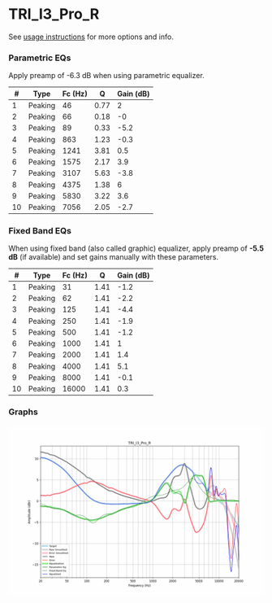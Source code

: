 # TRI_I3_Pro_R
See [usage instructions](https://github.com/jaakkopasanen/AutoEq#usage) for more options and info.

### Parametric EQs
Apply preamp of -6.3 dB when using parametric equalizer.

|   # | Type    |   Fc (Hz) |    Q |   Gain (dB) |
|-----|---------|-----------|------|-------------|
|   1 | Peaking |        46 | 0.77 |         2   |
|   2 | Peaking |        66 | 0.18 |        -0   |
|   3 | Peaking |        89 | 0.33 |        -5.2 |
|   4 | Peaking |       863 | 1.23 |        -0.3 |
|   5 | Peaking |      1241 | 3.81 |         0.5 |
|   6 | Peaking |      1575 | 2.17 |         3.9 |
|   7 | Peaking |      3107 | 5.63 |        -3.8 |
|   8 | Peaking |      4375 | 1.38 |         6   |
|   9 | Peaking |      5830 | 3.22 |         3.6 |
|  10 | Peaking |      7056 | 2.05 |        -2.7 |

### Fixed Band EQs
When using fixed band (also called graphic) equalizer, apply preamp of **-5.5 dB** (if available) and set gains manually with these parameters.

|   # | Type    |   Fc (Hz) |    Q |   Gain (dB) |
|-----|---------|-----------|------|-------------|
|   1 | Peaking |        31 | 1.41 |        -1.2 |
|   2 | Peaking |        62 | 1.41 |        -2.2 |
|   3 | Peaking |       125 | 1.41 |        -4.4 |
|   4 | Peaking |       250 | 1.41 |        -1.9 |
|   5 | Peaking |       500 | 1.41 |        -1.2 |
|   6 | Peaking |      1000 | 1.41 |         1   |
|   7 | Peaking |      2000 | 1.41 |         1.4 |
|   8 | Peaking |      4000 | 1.41 |         5.1 |
|   9 | Peaking |      8000 | 1.41 |        -0.1 |
|  10 | Peaking |     16000 | 1.41 |         0.3 |

### Graphs
![](./TRI_I3_Pro_R.png)
